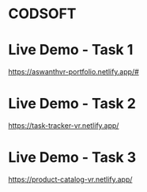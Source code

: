 # CODSOFT

# Live Demo - Task 1
https://aswanthvr-portfolio.netlify.app/#


# Live Demo - Task 2
https://task-tracker-vr.netlify.app/


# Live Demo - Task 3

https://product-catalog-vr.netlify.app/
